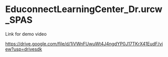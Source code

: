# EduconnectLearningCenter_Dr.urcw_SPAS

Link for demo video

https://drive.google.com/file/d/1iVWnFUwuWt4J4ngdYP0J17TKrX41EudF/view?usp=drivesdk
